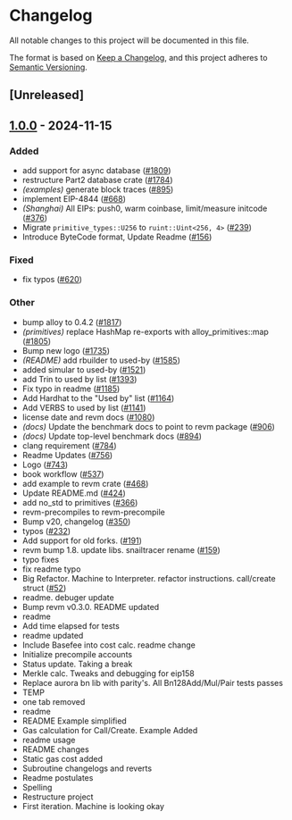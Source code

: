 # Changelog

All notable changes to this project will be documented in this file.

The format is based on [Keep a Changelog](https://keepachangelog.com/en/1.0.0/),
and this project adheres to [Semantic Versioning](https://semver.org/spec/v2.0.0.html).

## [Unreleased]

## [1.0.0](https://github.com/bsh98/revm/releases/tag/revm-database-v1.0.0) - 2024-11-15

### Added

- add support for async database ([#1809](https://github.com/bsh98/revm/pull/1809))
- restructure Part2 database crate ([#1784](https://github.com/bsh98/revm/pull/1784))
- *(examples)* generate block traces ([#895](https://github.com/bsh98/revm/pull/895))
- implement EIP-4844 ([#668](https://github.com/bsh98/revm/pull/668))
- *(Shanghai)* All EIPs: push0, warm coinbase, limit/measure initcode ([#376](https://github.com/bsh98/revm/pull/376))
- Migrate `primitive_types::U256` to `ruint::Uint<256, 4>` ([#239](https://github.com/bsh98/revm/pull/239))
- Introduce ByteCode format, Update Readme ([#156](https://github.com/bsh98/revm/pull/156))

### Fixed

- fix typos ([#620](https://github.com/bsh98/revm/pull/620))

### Other

- bump alloy to 0.4.2 ([#1817](https://github.com/bsh98/revm/pull/1817))
- *(primitives)* replace HashMap re-exports with alloy_primitives::map ([#1805](https://github.com/bsh98/revm/pull/1805))
- Bump new logo ([#1735](https://github.com/bsh98/revm/pull/1735))
- *(README)* add rbuilder to used-by ([#1585](https://github.com/bsh98/revm/pull/1585))
- added simular to used-by ([#1521](https://github.com/bsh98/revm/pull/1521))
- add Trin to used by list ([#1393](https://github.com/bsh98/revm/pull/1393))
- Fix typo in readme ([#1185](https://github.com/bsh98/revm/pull/1185))
- Add Hardhat to the "Used by" list ([#1164](https://github.com/bsh98/revm/pull/1164))
- Add VERBS to used by list ([#1141](https://github.com/bsh98/revm/pull/1141))
- license date and revm docs ([#1080](https://github.com/bsh98/revm/pull/1080))
- *(docs)* Update the benchmark docs to point to revm package ([#906](https://github.com/bsh98/revm/pull/906))
- *(docs)* Update top-level benchmark docs ([#894](https://github.com/bsh98/revm/pull/894))
- clang requirement ([#784](https://github.com/bsh98/revm/pull/784))
- Readme Updates ([#756](https://github.com/bsh98/revm/pull/756))
- Logo ([#743](https://github.com/bsh98/revm/pull/743))
- book workflow ([#537](https://github.com/bsh98/revm/pull/537))
- add example to revm crate ([#468](https://github.com/bsh98/revm/pull/468))
- Update README.md ([#424](https://github.com/bsh98/revm/pull/424))
- add no_std to primitives ([#366](https://github.com/bsh98/revm/pull/366))
- revm-precompiles to revm-precompile
- Bump v20, changelog ([#350](https://github.com/bsh98/revm/pull/350))
- typos ([#232](https://github.com/bsh98/revm/pull/232))
- Add support for old forks. ([#191](https://github.com/bsh98/revm/pull/191))
- revm bump 1.8. update libs. snailtracer rename ([#159](https://github.com/bsh98/revm/pull/159))
- typo fixes
- fix readme typo
- Big Refactor. Machine to Interpreter. refactor instructions. call/create struct ([#52](https://github.com/bsh98/revm/pull/52))
- readme. debuger update
- Bump revm v0.3.0. README updated
- readme
- Add time elapsed for tests
- readme updated
- Include Basefee into cost calc. readme change
- Initialize precompile accounts
- Status update. Taking a break
- Merkle calc. Tweaks and debugging for eip158
- Replace aurora bn lib with parity's. All Bn128Add/Mul/Pair tests passes
- TEMP
- one tab removed
- readme
- README Example simplified
- Gas calculation for Call/Create. Example Added
- readme usage
- README changes
- Static gas cost added
- Subroutine changelogs and reverts
- Readme postulates
- Spelling
- Restructure project
- First iteration. Machine is looking okay

